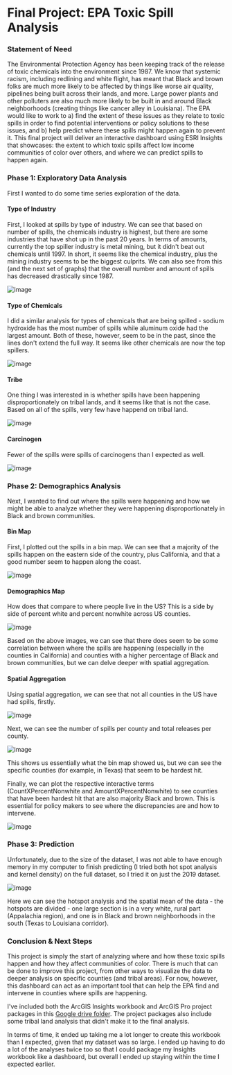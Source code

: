 # Final Project: EPA Toxic Spill Analysis

### Statement of Need

The Environmental Protection Agency has been keeping track of the release of toxic chemicals into the environment since 1987. 
We know that systemic racism, including redlining and white flight, has meant that Black and brown folks are much more likely to be affected by things like worse air quality, pipelines being built across their lands, and more.  Large power plants and other polluters are also much more likely to be built in and around Black neighborhoods (creating things like cancer alley in Louisiana). 
The EPA would like to work to a) find the extent of these issues as they relate to toxic spills in order to find potential interventions or policy solutions to these issues, and b) help predict where these spills might happen again to prevent it. 
This final project will deliver an interactive dashboard using ESRI Insights that showcases: the extent to which toxic spills affect low income communities of color over others, and where we can predict spills to happen again. 

### Phase 1: Exploratory Data Analysis

First I wanted to do some time series exploration of the data.  

#### Type of Industry 

First, I looked at spills by type of industry. We can see that based on number of spills, the chemicals industry is highest, but there are some industries that have shot up in the past 20 years. In terms of amounts, currently the top spiller industry is metal mining, but it didn't beat out chemicals until 1997. In short, it seems like the chemical industry, plus the mining industry seems to be the biggest culprits. We can also see from this (and the next set of graphs) that the overall number and amount of spills has decreased drastically since 1987. 

![image](https://user-images.githubusercontent.com/59181449/117845330-72507200-b24e-11eb-9d91-adb126a9ca76.png)

#### Type of Chemicals

I did a similar analysis for types of chemicals that are being spilled - sodium hydroxide has the most number of spills while aluminum oxide had the largest amount. Both of these, however, seem to be in the past, since the lines don't extend the full way. It seems like other chemicals are now the top spillers. 

![image](https://user-images.githubusercontent.com/59181449/117845588-b2aff000-b24e-11eb-8045-4bb1e34c1d2d.png)

#### Tribe

One thing I was interested in is whether spills have been happening disproportionately on tribal lands, and it seems like that is not the case. Based on all of the spills, very few have happend on tribal land. 

![image](https://user-images.githubusercontent.com/59181449/117845758-d6733600-b24e-11eb-884c-eb434372c06d.png)

#### Carcinogen

Fewer of the spills were spills of carcinogens than I expected as well. 

![image](https://user-images.githubusercontent.com/59181449/117845839-e559e880-b24e-11eb-9cd1-561e355f3797.png)

### Phase 2: Demographics Analysis

Next, I wanted to find out where the spills were happening and how we might be able to analyze whether they were happening disproportionately in Black and brown communities. 

#### Bin Map 

First, I plotted out the spills in a bin map. We can see that a majority of the spills happen on the eastern side of the country, plus California, and that a good number seem to happen along the coast. 

![image](https://user-images.githubusercontent.com/59181449/117846296-4d103380-b24f-11eb-8e78-ce37a3744035.png)

#### Demographics Map

How does that compare to where people live in the US? This is a side by side of percent white and percent nonwhite across US counties. 

![image](https://user-images.githubusercontent.com/59181449/117846587-96608300-b24f-11eb-983a-c64fb1794e48.png)

Based on the above images, we can see that there does seem to be some correlation between where the spills are happening (especially in the counties in California) and counties with a higher percentage of Black and brown communities, but we can delve deeper with spatial aggregation. 

#### Spatial Aggregation

Using spatial aggregation, we can see that not all counties in the US have had spills, firstly.

![image](https://user-images.githubusercontent.com/59181449/117849995-df660680-b252-11eb-8594-0d6f6184869e.png)

Next, we can see the number of spills per county and total releases per county. 

![image](https://user-images.githubusercontent.com/59181449/117850127-03c1e300-b253-11eb-997b-d512e985e820.png)

This shows us essentially what the bin map showed us, but we can see the specific counties (for example, in Texas) that seem to be hardest hit. 

Finally, we can plot the respective interactive terms (CountXPercentNonwhite and AmountXPercentNonwhite) to see counties that have been hardest hit that are also majority Black and brown. This is essential for policy makers to see where the discrepancies are and how to intervene.

![image](https://user-images.githubusercontent.com/59181449/117850402-41267080-b253-11eb-9045-0b9157257f94.png)

### Phase 3: Prediction

Unfortunately, due to the size of the dataset, I was not able to have enough memory in my computer to finish predicting (I tried both hot spot analysis and kernel density) on the full dataset, so I tried it on just the 2019 dataset. 

![image](https://user-images.githubusercontent.com/59181449/117854574-9ebcbc00-b257-11eb-9c93-debbbcc1a5e5.png)

Here we can see the hotspot analysis and the spatial mean of the data - the hotspots are divided - one large section is in a very white, rural part (Appalachia region), and one is in Black and brown neighborhoods in the south (Texas to Louisiana corridor). 

### Conclusion & Next Steps

This project is simply the start of analyzing where and how these toxic spills happen and how they affect communities of color. There is much that can be done to improve this project, from other ways to visualize the data to deeper analysis on specific counties (and tribal areas). For now, however, this dashboard can act as an important tool that can help the EPA find and intervene in counties where spills are happening. 

I've included both the ArcGIS Insights workbook and ArcGIS Pro project packages in this [Google drive folder](https://drive.google.com/drive/folders/1JHt5VCljMIQiE7bmgqAh_kGN4VJMKzVJ?usp=sharing). The project packages also include some tribal land analysis that didn't make it to the final analysis. 

In terms of time, it ended up taking me a lot longer to create this workbook than I expected, given that my dataset was so large. I ended up having to do a lot of the analyses twice too so that I could package my Insights workbook like a dashboard, but overall I ended up staying within the time I expected earlier. 

